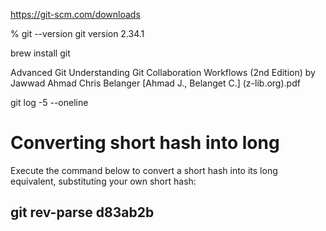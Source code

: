 https://git-scm.com/downloads

% git --version
git version 2.34.1

brew install git

Advanced Git Understanding Git Collaboration  Workflows (2nd Edition) by Jawwad Ahmad Chris Belanger [Ahmad J., Belanget C.] (z-lib.org).pdf

git log -5 --oneline

# Converting short hash into long
Execute the command below to convert a short hash into its long equivalent, substituting your own short hash:
## git rev-parse d83ab2b
